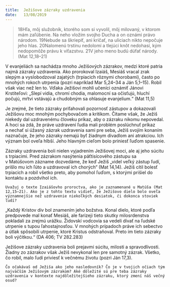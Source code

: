 ```yaml
---
title:  Ježišove zázraky uzdravenia
date:   13/08/2019
---
```


> <p></p>
> 18Hľa, môj služobník, ktorého som si vyvolil, môj milovaný, v ktorom mám zaľúbenie. Na neho vložím svojho Ducha a on oznámi právo národom. 19Nebude sa škriepiť, ani kričať, na uliciach nikto nepočuje jeho hlas. 20Nalomenú trstinu nedolomí a tlejúci knôt nedohasí, kým nedopomôže právu k víťazstvu. 21V jeho meno budú dúfať národy.  (Mat 12,18–21)

V evanjeliách sa nachádza mnoho Ježišových zázrakov, medzi ktoré patria najmä zázraky uzdravenia. Ako prorokoval Izaiáš, Mesiáš vracal zrak slepým a vyslobodzoval zajatých (trpiacich rôznymi chorobami), často po mnohých rokoch utrpenia (pozri napríklad Mar 5,24–34 a Ján 5,1–15). Robil však viac než len to. Vďaka Ježišovi mohli učeníci oznámiť Jánovi Krstiteľovi: „Slepí vidia, chromí chodia, malomocní sa očisťujú, hluchí počujú, mŕtvi vstávajú a chudobným sa ohlasuje evanjelium.“ (Mat 11,5)

Je zrejmé, že tieto zázraky priťahovali pozornosť zástupov a dokazovali Ježišovu moc mnohým pochybovačom a kritikom. Čítame však, že Ježiš niekedy dal uzdravenému človeku príkaz, aby o zázraku nikomu nepovedal. A hoci sa zdá, že práve uzdravení ľudia mali problém poslúchnuť príkaz a nechať si úžasný zázrak uzdravenia sami pre seba, Ježiš svojím konaním naznačuje, že jeho zázraky nemajú byť žiadnym divadlom ani atrakciou. Ich význam bol oveľa hlbší. Jeho hlavným cieľom bolo priniesť ľuďom spasenie.

Zázraky uzdravenia boli nielen vyjadrením Ježišovej moci, ale aj jeho súcitu s trpiacimi. Pred zázrakom nasýtenia päťtisícového zástupu sa v Matúšovom zázname dozvedáme, že keď Ježiš „videl veľký zástup ľudí, prišlo mu ich ľúto a uzdravoval ich chorých“ (Mat 14,14). Ježiš cítil bolesť trpiacich a robil všetko preto, aby pomohol ľuďom, s ktorými prišiel do kontaktu a pozdvihol ich.

`Uvažuj o texte Izaiášovho proroctva, ako je zaznamenané u Matúša (Mat 12,15–21). Ako je z tohto textu vidieť, že Ježišovo dielo bolo oveľa významnejšie než uzdravenie niekoľkých desiatok, či dokonca stoviek ľudí?`

„Každý Kristov div bol znamením jeho božstva. Konal dielo, ktoré podľa predpovede mal konať Mesiáš, ale farizeji tieto skutky milosrdenstva pokladali za zrejmú urážku. Židovskí vodcovia sa vedeli dívať na ľudské utrpenie s tupou ľahostajnosťou. V mnohých prípadoch práve ich sebectvo a útlak spôsobili utrpenie, ktoré Kristus odstraňoval. Preto im tieto zázraky boli výčitkou.“ (DA 406; TV 282.283)

Ježišove zázraky uzdravenia boli prejavmi súcitu, milosti a spravodlivosti. Žiadny zo zázrakov však Ježiš nevykonal len pre samotný zázrak. Všetko, čo robil, malo ľudí priviesť k večnému životu (pozri Ján 17,3).

`Čo očakávaš od Ježiša ako jeho nasledovník? Čo je v tvojich očiach tým najväčším Ježišovým zázrakom? Aké dôležité sú pre teba zázraky uzdravenia v kontexte najdôležitejšieho zázraku, ktorý zmení náš večný osud?`